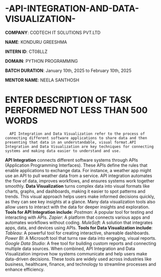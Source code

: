 # -API-INTEGRATION-AND-DATA-VISUALIZATION-

**COMPANY**: CODTECH IT SOLUTIONS PVT.LTD

**NAME**: KONDURU GREESHMA

**INTERN ID**: CT08LLZ

**DOMAIN**: PYTHON PROGRAMMING

**BATCH DURATION**:  January 10th, 2025 to February 10th, 2025

**MENTOR NAME**: NEELA SANTHOSH

# ENTER DESCRIPTION OF TASK PERFORMED NOT LESS THAN 500 WORDS

      API Integration and Data Visualization refer to the process of connecting different software applications to share data and then presenting that data in an understandable, visual format.API Integration and Data Visualization are key techniques for connecting systems and making data easier to understand and use.
**API Integration** connects different software systems through APIs (Application Programming Interfaces). These APIs define the rules that enable applications to exchange data. For instance, a weather app might use an API to pull weather data from a service. API integration automates the flow of data, improves workflows, and ensures systems work together smoothly.
**Data Visualization** turns complex data into visual formats like charts, graphs, and dashboards, making it easier to spot patterns and trends. This visual approach helps users make informed decisions quickly, as they can see key insights at a glance. Many data visualization tools also allow users to interact with the data for deeper insights and exploration.
**Tools for API Integration include**:
*Postman*: A popular tool for testing and interacting with APIs.
*Zapier*: A platform that connects various apps and automates workflows without coding.
*MuleSoft*: A solution that integrates apps, data, and devices using APIs.
**Tools for Data Visualization include**:
*Tableau*: A powerful tool for creating interactive, shareable dashboards.
*Power BI*: A Microsoft tool that turns raw data into engaging, visual reports.
*Google Data Studio*: A free tool for building custom reports and connecting multiple data sources.
When combined, API Integration and Data Visualization improve how systems communicate and help users make data-driven decisions. These tools are widely used across industries like business, healthcare, finance, and technology to streamline processes and enhance efficiency.



